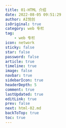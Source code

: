 ```yaml
---
title: 01-HTML 介绍
date: 2022-08-05 09:51:29
author: AI悦创
isOriginal: true
category: web 专栏
tag:
    - web 专栏
icon: network
sticky: false
star: false
password: false
article: true
timeline: true
image: false
navbar: true
sidebarIcon: true
headerDepth: 5
comment: true
lastUpdated: true
editLink: true
prev: false
next: html-02.md
backToTop: true
toc: true
---
```


